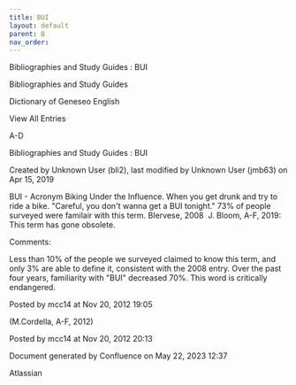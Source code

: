 ```yaml
---
title: BUI
layout: default
parent: B
nav_order:
---
```


Bibliographies and Study Guides : BUI

Bibliographies and Study Guides

Dictionary of Geneseo English

View All Entries

A-D

Bibliographies and Study Guides : BUI

Created by  Unknown User (bli2), last modified by  Unknown User (jmb63) on Apr 15, 2019

BUI - Acronym Biking Under the Influence. When you get drunk and try to ride a bike. &quot;Careful, you don't wanna get a BUI tonight.&quot; 73% of people surveyed were familair with this term. BIervese, 2008  J. Bloom, A-F, 2019: This term has gone obsolete. 

Comments:

Less than 10% of the people we surveyed claimed to know this term, and only 3% are able to define it, consistent with the 2008 entry. Over the past four years, familiarity with &quot;BUI&quot; decreased 70%. This word is critically endangered. 

Posted by mcc14 at Nov 20, 2012 19:05

(M.Cordella, A-F, 2012)

Posted by mcc14 at Nov 20, 2012 20:13

Document generated by Confluence on May 22, 2023 12:37

Atlassian
